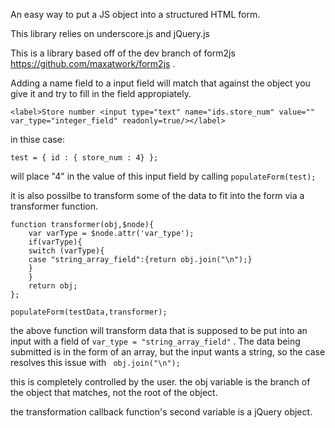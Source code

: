 An easy way to put a JS object into a structured HTML form.

This library relies on underscore.js and jQuery.js

This is a library based off of the dev branch of form2js https://github.com/maxatwork/form2js .


Adding a name field to a input field will match that against the object you give it and try to fill in the field appropiately.

```
<label>Store number <input type="text" name="ids.store_num" value="" var_type="integer_field" readonly=true/></label>
```

in thise case:
```
test = { id : { store_num : 4} };
```
will place "4" in the value of this input field by calling ``` populateForm(test); ```

it is also possilbe to transform some of the data to fit into the form via a transformer function.

```
function transformer(obj,$node){
    var varType = $node.attr('var_type');
    if(varType){
	switch (varType){
	case "string_array_field":{return obj.join("\n");}
	}
    }
    return obj;
};

populateForm(testData,transformer);
```

the above function will transform data that is supposed to be put into an input with a field of ``` var_type = "string_array_field" ``` . The data being submitted is in the form of an array, but the input wants a string, so the case resolves this issue with ``` obj.join("\n");```

this is completely controlled by the user. the obj variable is the branch of the object that matches, not the root of the object.

the transformation callback function's second variable is a jQuery object.